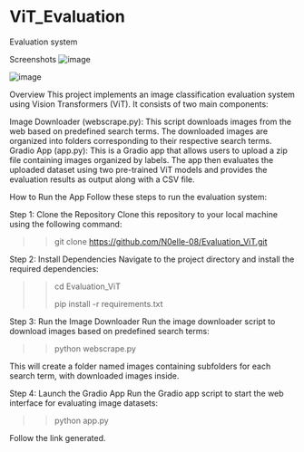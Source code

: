 # ViT_Evaluation
Evaluation system

Screenshots
![image](https://github.com/N0elle-08/Evaluation_ViT/assets/124637016/0bb45df0-7451-4aea-9410-59c9430deeec)

![image](https://github.com/N0elle-08/Evaluation_ViT/assets/124637016/60826367-4ce8-4ae9-940c-523f298166b3)

Overview
This project implements an image classification evaluation system using Vision Transformers (ViT). It consists of two main components:

Image Downloader (webscrape.py): This script downloads images from the web based on predefined search terms. The downloaded images are organized into folders corresponding to their respective search terms.
Gradio App (app.py): This is a Gradio app that allows users to upload a zip file containing images organized by labels. The app then evaluates the uploaded dataset using two pre-trained ViT models and provides the evaluation results as output along with a CSV file.

How to Run the App
Follow these steps to run the evaluation system:

Step 1: Clone the Repository
Clone this repository to your local machine using the following command:
>> git clone https://github.com/N0elle-08/Evaluation_ViT.git

Step 2: Install Dependencies
Navigate to the project directory and install the required dependencies:
>> cd Evaluation_ViT
>> 
>>pip install -r requirements.txt

Step 3: Run the Image Downloader
Run the image downloader script to download images based on predefined search terms:
>>python webscrape.py

This will create a folder named images containing subfolders for each search term, with downloaded images inside.

Step 4: Launch the Gradio App
Run the Gradio app script to start the web interface for evaluating image datasets:
>> python app.py

Follow the link generated.



